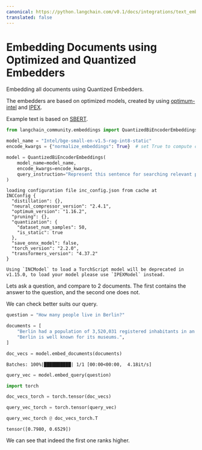 ```yaml
---
canonical: https://python.langchain.com/v0.1/docs/integrations/text_embedding/optimum_intel
translated: false
---
```


# Embedding Documents using Optimized and Quantized Embedders

Embedding all documents using Quantized Embedders.

The embedders are based on optimized models, created by using [optimum-intel](https://github.com/huggingface/optimum-intel.git) and [IPEX](https://github.com/intel/intel-extension-for-pytorch).

Example text is based on [SBERT](https://www.sbert.net/docs/pretrained_cross-encoders.html).

```python
from langchain_community.embeddings import QuantizedBiEncoderEmbeddings

model_name = "Intel/bge-small-en-v1.5-rag-int8-static"
encode_kwargs = {"normalize_embeddings": True}  # set True to compute cosine similarity

model = QuantizedBiEncoderEmbeddings(
    model_name=model_name,
    encode_kwargs=encode_kwargs,
    query_instruction="Represent this sentence for searching relevant passages: ",
)
```

```output
loading configuration file inc_config.json from cache at
INCConfig {
  "distillation": {},
  "neural_compressor_version": "2.4.1",
  "optimum_version": "1.16.2",
  "pruning": {},
  "quantization": {
    "dataset_num_samples": 50,
    "is_static": true
  },
  "save_onnx_model": false,
  "torch_version": "2.2.0",
  "transformers_version": "4.37.2"
}

Using `INCModel` to load a TorchScript model will be deprecated in v1.15.0, to load your model please use `IPEXModel` instead.
```

Lets ask a question, and compare to 2 documents. The first contains the answer to the question, and the second one does not.

We can check better suits our query.

```python
question = "How many people live in Berlin?"
```

```python
documents = [
    "Berlin had a population of 3,520,031 registered inhabitants in an area of 891.82 square kilometers.",
    "Berlin is well known for its museums.",
]
```

```python
doc_vecs = model.embed_documents(documents)
```

```output
Batches: 100%|██████████| 1/1 [00:00<00:00,  4.18it/s]
```

```python
query_vec = model.embed_query(question)
```

```python
import torch
```

```python
doc_vecs_torch = torch.tensor(doc_vecs)
```

```python
query_vec_torch = torch.tensor(query_vec)
```

```python
query_vec_torch @ doc_vecs_torch.T
```

```output
tensor([0.7980, 0.6529])
```

We can see that indeed the first one ranks higher.